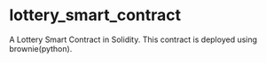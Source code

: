 # lottery_smart_contract
A Lottery Smart Contract in Solidity. This contract is deployed using brownie(python).
